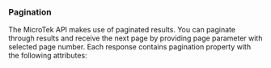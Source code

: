 ### Pagination
The MicroTek API makes use of paginated results.  You can paginate through results and receive the next page by providing page parameter with selected page number. Each response contains pagination property with the following attributes: